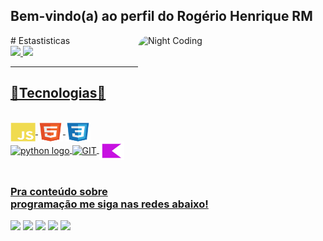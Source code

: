 ## Bem-vindo(a) ao perfil do Rogério Henrique RM 

<img alt="Night Coding" src="[https://orig00.deviantart.net/3c21/f/2015/161/6/4/dark_souls___solaire_idle_by_zedotagger-d8wrjt7.gif](https://i.pinimg.com/originals/e6/10/9e/e6109e32a9ac1a8f2496d7fba78e9c84.gif)" width="300px" height="250px" style="border-radius:20px" align="right"/>
# Estastisticas
 <div>
   <a href="https://github.com/Rogério Henrique RM">
     <img height="180em" src="https://github-readme-stats.vercel.app/api?username=RogerioHenriqueRM&show_icons=true&theme=tokyonight&include_all_commits=true&count_private=true"/>
   <img height="180em" src="https://github-readme-stats.vercel.app/api/top-langs/?username=RogerioHenriqueRM&layout=compact&langs_count=6&theme=tokyonight"/>
</div>

<hr>
<h2>👾Tecnologias🤖 </h2>
<div style="display: inline_block"><br>
  <img align="center" alt="Js" height="30" width="40" src="https://raw.githubusercontent.com/devicons/devicon/master/icons/javascript/javascript-plain.svg">
  <img align="center" alt="HTML" height="30" width="40" src="https://raw.githubusercontent.com/devicons/devicon/master/icons/html5/html5-original.svg">
  <img align="center" alt="CSS" height="30" width="40" src="https://raw.githubusercontent.com/devicons/devicon/master/icons/css3/css3-original.svg">
  <img src="https://cdn.jsdelivr.net/gh/devicons/devicon/icons/python/python-original.svg" height="30"  width="40" align="center" alt="python logo" >
  <img align="center" alt="GIT" height="30" width="40" src="https://img.icons8.com/color/48/git.png" >
  <img align="center" alt="kotlin" height="30" width="40" src="https://raw.githubusercontent.com/devicons/devicon/master/icons/kotlin/kotlin-plain.svg">
 
</div>
 
<br>
 
### Pra conteúdo sobre programação me siga nas redes abaixo!
 
<div> 
  <a href="https://www.youtube.com/" target="_blank"><img src="https://img.shields.io/badge/YouTube-FF0000?style=for-the-badge&logo=youtube&logoColor=white" target="_blank"></a>
  <a href="https://instagram.com/rog.henr/" target="_blank"><img src="https://img.shields.io/badge/-Instagram-%23E4405F?style=for-the-badge&logo=instagram&logoColor=white" target="_blank"></a>
 <a href="https://discord.gg/" target="_blank"><img src="https://img.shields.io/badge/Discord-7289DA?style=for-the-badge&logo=discord&logoColor=white" target="_blank"></a> 
  <a href = "https://mail.google.com/mail/compose=DmwnWtDwjRltlWXgWCwTJjGZphZgMkdvRsghczbmkSsfkqLtxXdrwbQQFDfSWgVCJjSNGZjZsVpL"><img src="https://img.shields.io/badge/-Gmail-%23333?style=for-the-badge&logo=gmail&logoColor=white" target="_blank"></a>
  <a href="https://www.linkedin.com/in/rog%C3%A9rio-henrique-rocha-de-matos-3423aa2ba/" target="_blank"><img src="https://img.shields.io/badge/-LinkedIn-%230077B5?style=for-the-badge&logo=linkedin&logoColor=white" target="_blank"></a>
</div>



<!--
**rogerio-henrique-rocha-de-matos/rogerio-henrique-rocha-de-matos** is a ✨ _special_ ✨ repository because its `README.md` (this file) appears on your GitHub profile.

Here are some ideas to get you started:

- 🔭 I’m currently working on ...
- 🌱 I’m currently learning ...
- 👯 I’m looking to collaborate on ...
- 🤔 I’m looking for help with ...
- 💬 Ask me about ...
- 📫 How to reach me: ...
- 😄 Pronouns: ...
- ⚡ Fun fact: ...
-->
